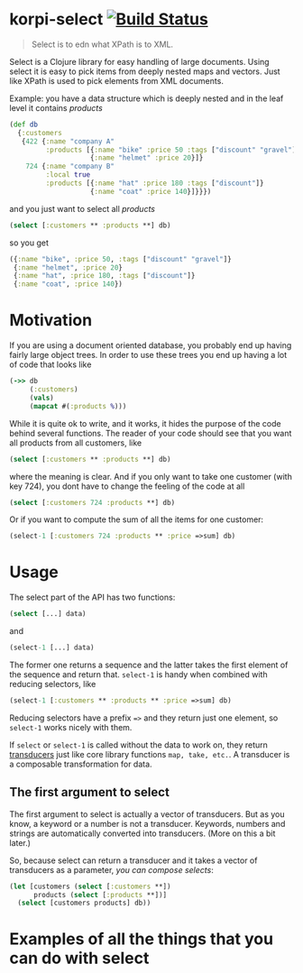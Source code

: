 # korpi-select [![Build Status](https://travis-ci.com/korpisofta/korpi-select.svg?branch=master)](https://travis-ci.com/korpisofta/korpi-select)
> Select is to edn what XPath is to XML.

Select is a Clojure library for easy handling of large documents. 
Using select it is easy to pick items from deeply nested maps and vectors. Just like XPath is used to pick elements from XML documents.

Example: you have a data structure which is deeply nested and in the leaf level it contains _products_
```clojure
(def db
  {:customers
   {422 {:name "company A"
         :products [{:name "bike" :price 50 :tags ["discount" "gravel"]}
                    {:name "helmet" :price 20}]}
    724 {:name "company B"
         :local true
         :products [{:name "hat" :price 180 :tags ["discount"]}
                    {:name "coat" :price 140}]}}})
```
and you just want to select all _products_
```clojure
(select [:customers ** :products **] db)
```
so you get
```clojure
({:name "bike", :price 50, :tags ["discount" "gravel"]}
 {:name "helmet", :price 20}
 {:name "hat", :price 180, :tags ["discount"]}
 {:name "coat", :price 140})
```

# Motivation

If you are using a document oriented database, you probably end up having fairly large object trees. In order to use these trees you end up having a lot of code that looks like
```clojure
(->> db
     (:customers)
     (vals)
     (mapcat #(:products %)))
```
While it is quite ok to write, and it works, it hides the purpose of the code behind several functions. The reader of your code should see that you want all products from all customers, like
```clojure
(select [:customers ** :products **] db)
```
where the meaning is clear. And if you only want to take one customer (with key 724), you dont have to change the feeling of the code at all
```clojure
(select [:customers 724 :products **] db)
```
Or if you want to compute the sum of all the items for one customer:
```clojure
(select-1 [:customers 724 :products ** :price =>sum] db)
```


# Usage

The select part of the API has two functions:
```clojure
(select [...] data)
```
and 
```clojure
(select-1 [...] data)
```
The former one returns a sequence and the latter takes the first element of the sequence and return that. `select-1` is handy when combined with reducing selectors, like
```clojure
(select-1 [:customers ** :products ** :price =>sum] db)
```
Reducing selectors have a prefix `=>` and they return just one element, so `select-1` works nicely with them.

If `select` or `select-1` is called without the data to work on, they return [transducers](https://clojure.org/reference/transducers) just like core library functions `map, take, etc.`. A transducer is a composable transformation for data.

## The first argument to select

The first argument to select is actually a vector of transducers. But as you know, a keyword or a number is not a transducer. Keywords, numbers and strings are automatically converted into transducers. (More on this a bit later.)

So, because select can return a transducer and it takes a vector of transducers as a parameter, *you can compose selects*:
```clojure
(let [customers (select [:customers **])
      products (select [:products **])]
  (select [customers products] db))
```

# Examples of all the things that you can do with select

